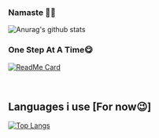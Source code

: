 
### Namaste 🙏😁
![Anurag's github stats](https://github-readme-stats.vercel.app/api?username=pishere&show_icons=true&theme=cobalt)
</br>
### One Step At A Time😋

[![ReadMe Card](https://github-readme-stats.vercel.app/api/pin/?username=pishere&repo=consistancy&theme=cobalt)](https://github.com/pishere/consistancy)

</br>

## Languages i use [For now😉]

[![Top Langs](https://github-readme-stats.vercel.app/api/top-langs/?username=pishere&theme=cobalt)](https://github.com/anuraghazra/github-readme-stats)

